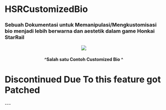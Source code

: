 # HSRCustomizedBio


### Sebuah Dokumentasi untuk Memanipulasi/Mengkustomisasi bio menjadi lebih berwarna dan aestetik dalam game Honkai StarRail

<p align = "center">
 <img width="auto" height="auto" src="https://github.com/Xenoids/HSRCustomizedBio/assets/71064059/a87ef57c-43cb-4aa6-9798-1aac3aaa7512">
</p>

<h4 align = "center">^Salah satu Contoh <span color="red">Customized</span> Bio ^</h4>

<h1>Discontinued Due To this feature got Patched</h1>
---



